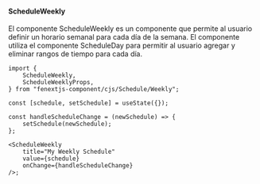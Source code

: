 #### ScheduleWeekly

El componente ScheduleWeekly es un componente que permite al usuario definir un horario semanal para cada día de la semana. El componente utiliza el componente ScheduleDay para permitir al usuario agregar y eliminar rangos de tiempo para cada día.

```tsx
import {
    ScheduleWeekly,
    ScheduleWeeklyProps,
} from "fenextjs-component/cjs/Schedule/Weekly";

const [schedule, setSchedule] = useState({});

const handleScheduleChange = (newSchedule) => {
    setSchedule(newSchedule);
};

<ScheduleWeekly
    title="My Weekly Schedule"
    value={schedule}
    onChange={handleScheduleChange}
/>;
```
